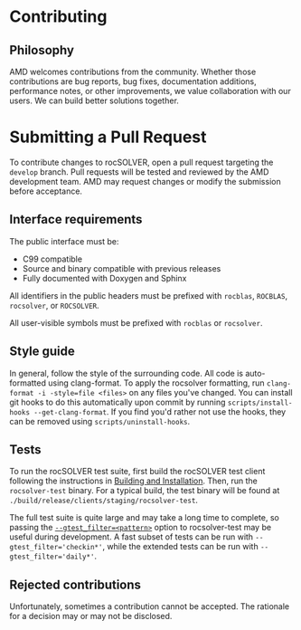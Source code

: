 # Contributing

## Philosophy

AMD welcomes contributions from the community. Whether those contributions are bug reports,
bug fixes, documentation additions, performance notes, or other improvements, we value
collaboration with our users. We can build better solutions together.

# Submitting a Pull Request

To contribute changes to rocSOLVER, open a pull request targeting the `develop` branch. Pull
requests will be tested and reviewed by the AMD development team. AMD may request changes or
modify the submission before acceptance.

## Interface requirements

The public interface must be:

- C99 compatible
- Source and binary compatible with previous releases
- Fully documented with Doxygen and Sphinx

All identifiers in the public headers must be prefixed with `rocblas`, `ROCBLAS`, `rocsolver`,
or `ROCSOLVER`.

All user-visible symbols must be prefixed with `rocblas` or `rocsolver`.

## Style guide

In general, follow the style of the surrounding code. All code is auto-formatted using clang-format.
To apply the rocsolver formatting, run `clang-format -i -style=file <files>` on any files you've
changed. You can install git hooks to do this automatically upon commit by running
`scripts/install-hooks --get-clang-format`. If you find you'd rather not use the hooks, they can
be removed using `scripts/uninstall-hooks`.

## Tests

To run the rocSOLVER test suite, first build the rocSOLVER test client following the instructions in
[Building and Installation][1]. Then, run the `rocsolver-test` binary. For a typical build, the test
binary will be found at `./build/release/clients/staging/rocsolver-test`.

The full test suite is quite large and may take a long time to complete, so passing the
[`--gtest_filter=<pattern>`][2] option to rocsolver-test may be useful during development. A fast
subset of tests can be run with `--gtest_filter='checkin*'`, while the extended tests can be run
with `--gtest_filter='daily*'`.

## Rejected contributions

Unfortunately, sometimes a contribution cannot be accepted. The rationale for a decision may or may
not be disclosed.


[1]: https://rocsolver.readthedocs.io/en/latest/userguide_install.html
[2]: https://github.com/google/googletest/blob/release-1.10.0/googletest/docs/advanced.md#running-a-subset-of-the-tests
